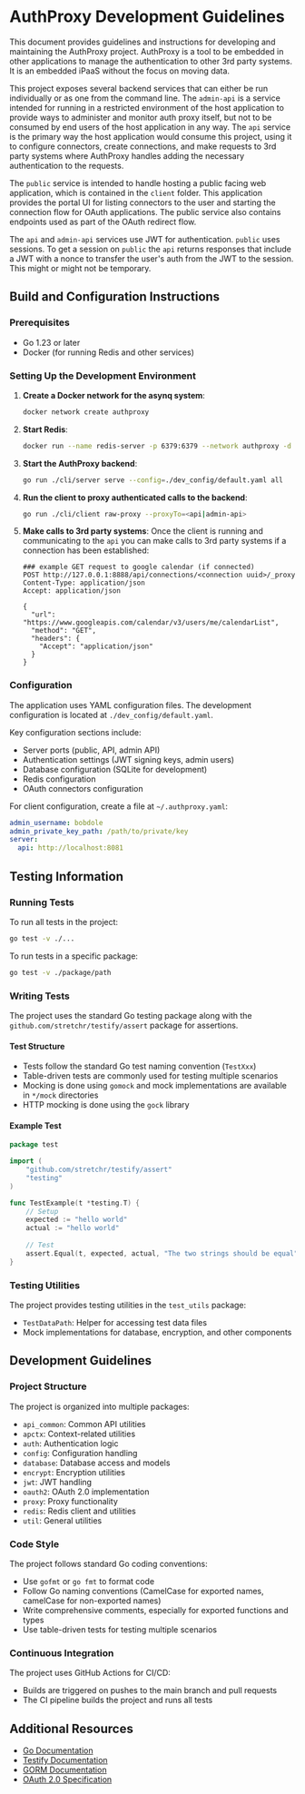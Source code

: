 # AuthProxy Development Guidelines

This document provides guidelines and instructions for developing and maintaining the AuthProxy project. AuthProxy is a tool to be embedded in other 
applications to manage the authentication to other 3rd party systems. It is an embedded iPaaS without the focus on moving data. 

This project exposes several backend services that can either be run individually or as one from the command line. The `admin-api` is a service 
intended for running in  a restricted environment of the host application to provide ways to administer and monitor auth proxy itself, but not 
to be consumed by end users  of the host application in any way. The `api` service is the primary way the host application would consume this 
project, using it to configure  connectors, create connections, and make requests to 3rd party systems where AuthProxy handles adding the 
necessary authentication to the requests.

The `public` service is intended to handle hosting a public facing web application, which is contained in the `client` folder. This application
provides the portal UI for listing connectors to the user and starting the connection flow for OAuth applications. The public service also contains
endpoints used as part of the OAuth redirect flow.

The `api` and `admin-api` services use JWT for authentication. `public` uses sessions. To get a session on `public` the `api` returns responses that include
a JWT with a nonce to transfer the user's auth from the JWT to the session. This might or might not be temporary.

## Build and Configuration Instructions

### Prerequisites
- Go 1.23 or later
- Docker (for running Redis and other services)

### Setting Up the Development Environment

1. **Create a Docker network for the asynq system**:
   ```bash
   docker network create authproxy
   ```

2. **Start Redis**:
   ```bash
   docker run --name redis-server -p 6379:6379 --network authproxy -d redis
   ```

3. **Start the AuthProxy backend**:
   ```bash
   go run ./cli/server serve --config=./dev_config/default.yaml all
   ```

4. **Run the client to proxy authenticated calls to the backend**:
   ```bash
   go run ./cli/client raw-proxy --proxyTo=<api|admin-api>
   ```

5. **Make calls to 3rd party systems**:
   Once the client is running and communicating to the `api` you can make calls to 3rd party systems if a connection has been established:
   ```http
   ### example GET request to google calendar (if connected)
   POST http://127.0.0.1:8888/api/connections/<connection uuid>/_proxy
   Content-Type: application/json
   Accept: application/json

   {
     "url": "https://www.googleapis.com/calendar/v3/users/me/calendarList",
     "method": "GET",
     "headers": {
       "Accept": "application/json"
     }
   }
   ```

### Configuration

The application uses YAML configuration files. The development configuration is located at `./dev_config/default.yaml`.

Key configuration sections include:
- Server ports (public, API, admin API)
- Authentication settings (JWT signing keys, admin users)
- Database configuration (SQLite for development)
- Redis configuration
- OAuth connectors configuration

For client configuration, create a file at `~/.authproxy.yaml`:
```yaml
admin_username: bobdole
admin_private_key_path: /path/to/private/key
server:
  api: http://localhost:8081
```

## Testing Information

### Running Tests

To run all tests in the project:
```bash
go test -v ./...
```

To run tests in a specific package:
```bash
go test -v ./package/path
```

### Writing Tests

The project uses the standard Go testing package along with the `github.com/stretchr/testify/assert` package for assertions.

#### Test Structure
- Tests follow the standard Go test naming convention (`TestXxx`)
- Table-driven tests are commonly used for testing multiple scenarios
- Mocking is done using `gomock` and mock implementations are available in `*/mock` directories
- HTTP mocking is done using the `gock` library

#### Example Test

```go
package test

import (
	"github.com/stretchr/testify/assert"
	"testing"
)

func TestExample(t *testing.T) {
	// Setup
	expected := "hello world"
	actual := "hello world"
	
	// Test
	assert.Equal(t, expected, actual, "The two strings should be equal")
}
```

### Testing Utilities

The project provides testing utilities in the `test_utils` package:
- `TestDataPath`: Helper for accessing test data files
- Mock implementations for database, encryption, and other components

## Development Guidelines

### Project Structure

The project is organized into multiple packages:
- `api_common`: Common API utilities
- `apctx`: Context-related utilities
- `auth`: Authentication logic
- `config`: Configuration handling
- `database`: Database access and models
- `encrypt`: Encryption utilities
- `jwt`: JWT handling
- `oauth2`: OAuth 2.0 implementation
- `proxy`: Proxy functionality
- `redis`: Redis client and utilities
- `util`: General utilities

### Code Style

The project follows standard Go coding conventions:
- Use `gofmt` or `go fmt` to format code
- Follow Go naming conventions (CamelCase for exported names, camelCase for non-exported names)
- Write comprehensive comments, especially for exported functions and types
- Use table-driven tests for testing multiple scenarios

### Continuous Integration

The project uses GitHub Actions for CI/CD:
- Builds are triggered on pushes to the main branch and pull requests
- The CI pipeline builds the project and runs all tests

## Additional Resources

- [Go Documentation](https://golang.org/doc/)
- [Testify Documentation](https://github.com/stretchr/testify)
- [GORM Documentation](https://gorm.io/docs/)
- [OAuth 2.0 Specification](https://oauth.net/2/)